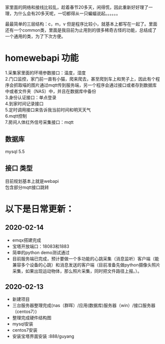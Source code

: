 家里面的网络和接线比较乱，趁着春节20多天，闲得慌，因此重新好好理了一理，为什么会有20多天呢，一切都得从一只蝙蝠说起。。。。。。  

最最简单的三层结构：c，m，v  但是程序比较小，就基本上都写在一起了。里面还有一个common类，里面是我目前为止用到的很多稀奇古怪的功能，总结成了一个通用的类，为了下次方便。  

# homewebapi 功能
1.采集家里面的环境参数接口：温度，湿度  
2.门口监控，家门前一直有小猫，爬来爬去，甚至爬到车上和凳子上，因此有个程序会抓取喵的图片通过mqtt传到服务端，另一个程序会通过接口或者存到数据库中或者文件夹（NAS）中，并且在数据库中备份  
3.身份认证接口：单点登录  
4.到家时间记录接口  
5.定时调用接口来告诉我当前时间和明天天气  
6.mqtt控制  
7.房间人体红外信号采集接口：mqtt  
## 数据库
mysql 5.5  
## 接口 类型
目前规划基本上就是webapi  
包含部分mqtt接口跳转  

# 以下是日常更新：
## 2020-02-14
* emqx搭建完成
* 宝塔开放端口：18083和1883
* 简单的python demo测试通过
* 目前服务端已完成，预计要做一个多功能的心跳采集（消息监听）客户端（能兼容多个设备的心跳）和消息发送的客户端（目前准备先做python摄像头照片采集，如果出现运动物体，那么照片采集，同时把文件路径上报。）。


## 2020-02-13
* 新建项目
* 三台服务器整理完成(nas（群晖）/应用(数据库)服务器（win）/接口服务器（centos7）)
* 整理完成硬件结构图
* mysql安装
* centos7安装
* 安装宝塔界面安装 :888/guyang

